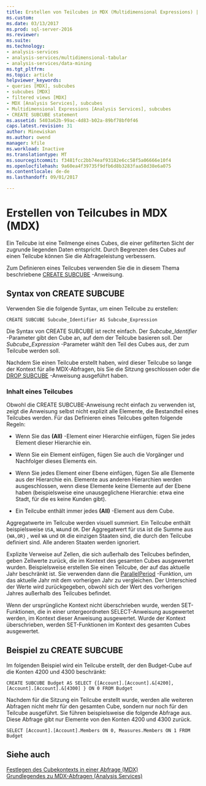 ```yaml
---
title: Erstellen von Teilcubes in MDX (Multidimensional Expressions) | Microsoft Docs
ms.custom: 
ms.date: 03/13/2017
ms.prod: sql-server-2016
ms.reviewer: 
ms.suite: 
ms.technology:
- analysis-services
- analysis-services/multidimensional-tabular
- analysis-services/data-mining
ms.tgt_pltfrm: 
ms.topic: article
helpviewer_keywords:
- queries [MDX], subcubes
- subcubes [MDX]
- filtered views [MDX]
- MDX [Analysis Services], subcubes
- Multidimensional Expressions [Analysis Services], subcubes
- CREATE SUBCUBE statement
ms.assetid: 5403a62b-99ac-4d83-b02a-89bf78bf0f46
caps.latest.revision: 31
author: Minewiskan
ms.author: owend
manager: kfile
ms.workload: Inactive
ms.translationtype: MT
ms.sourcegitcommit: f3481fcc2bb74eaf93182e6cc58f5a06666e10f4
ms.openlocfilehash: 9a60ea4f39735f9dfb6d8b3283faa58d38e6a075
ms.contentlocale: de-de
ms.lasthandoff: 09/01/2017

---
```

# <a name="building-subcubes-in-mdx-mdx"></a>Erstellen von Teilcubes in MDX (MDX)
  Ein Teilcube ist eine Teilmenge eines Cubes, die einer gefilterten Sicht der zugrunde liegenden Daten entspricht. Durch Begrenzen des Cubes auf einen Teilcube können Sie die Abfrageleistung verbessern.  
  
 Zum Definieren eines Teilcubes verwenden Sie die in diesem Thema beschriebene [CREATE SUBCUBE](../../../mdx/mdx-data-definition-create-subcube.md) -Anweisung.  
  
## <a name="create-subcube-syntax"></a>Syntax von CREATE SUBCUBE  
 Verwenden Sie die folgende Syntax, um einen Teilcube zu erstellen:  
  
```  
CREATE SUBCUBE Subcube_Identifier AS Subcube_Expression  
```  
  
 Die Syntax von CREATE SUBCUBE ist recht einfach. Der *Subcube_Identifier* -Parameter gibt den Cube an, auf dem der Teilcube basieren soll. Der *Subcube_Expression* -Parameter wählt den Teil des Cubes aus, der zum Teilcube werden soll.  
  
 Nachdem Sie einen Teilcube erstellt haben, wird dieser Teilcube so lange der Kontext für alle MDX-Abfragen, bis Sie die Sitzung geschlossen oder die [DROP SUBCUBE](../../../mdx/mdx-data-definition-drop-subcube.md) -Anweisung ausgeführt haben.  
  
### <a name="what-a-subcube-contains"></a>Inhalt eines Teilcubes  
 Obwohl die CREATE SUBCUBE-Anweisung recht einfach zu verwenden ist, zeigt die Anweisung selbst nicht explizit alle Elemente, die Bestandteil eines Teilcubes werden. Für das Definieren eines Teilcubes gelten folgende Regeln:  
  
-   Wenn Sie das **(All)** -Element einer Hierarchie einfügen, fügen Sie jedes Element dieser Hierarchie ein.  
  
-   Wenn Sie ein Element einfügen, fügen Sie auch die Vorgänger und Nachfolger dieses Elements ein.  
  
-   Wenn Sie jedes Element einer Ebene einfügen, fügen Sie alle Elemente aus der Hierarchie ein. Elemente aus anderen Hierarchien werden ausgeschlossen, wenn diese Elemente keine Elemente auf der Ebene haben (beispielsweise eine unausgeglichene Hierarchie: etwa eine Stadt, für die es keine Kunden gibt).  
  
-   Ein Teilcube enthält immer jedes **(All)** -Element aus dem Cube.  
  
 Aggregatwerte im Teilcube werden visuell summiert. Ein Teilcube enthält beispielsweise `USA`, `WA`und `OR`. Der Aggregatwert für `USA` ist die Summe aus `{WA,OR}` , weil `WA` und `OR` die einzigen Staaten sind, die durch den Teilcube definiert sind. Alle anderen Staaten werden ignoriert.  
  
 Explizite Verweise auf Zellen, die sich außerhalb des Teilcubes befinden, geben Zellwerte zurück, die im Kontext des gesamten Cubes ausgewertet wurden. Beispielsweise erstellen Sie einen Teilcube, der auf das aktuelle Jahr beschränkt ist. Sie verwenden dann die [ParallelPeriod](../../../mdx/parallelperiod-mdx.md) -Funktion, um das aktuelle Jahr mit dem vorherigen Jahr zu vergleichen. Der Unterschied der Werte wird zurückgegeben, obwohl sich der Wert des vorherigen Jahres außerhalb des Teilcubes befindet.  
  
 Wenn der ursprüngliche Kontext nicht überschrieben wurde, werden SET-Funktionen, die in einer untergeordneten SELECT-Anweisung ausgewertet werden, im Kontext dieser Anweisung ausgewertet. Wurde der Kontext überschrieben, werden SET-Funktionen im Kontext des gesamten Cubes ausgewertet.  
  
## <a name="create-subcube-example"></a>Beispiel zu CREATE SUBCUBE  
 Im folgenden Beispiel wird ein Teilcube erstellt, der den Budget-Cube auf die Konten 4200 und 4300 beschränkt:  
  
 `CREATE SUBCUBE Budget AS SELECT {[Account].[Account].&[4200], [Account].[Account].&[4300] } ON 0 FROM Budget`  
  
 Nachdem für die Sitzung ein Teilcube erstellt wurde, werden alle weiteren Abfragen nicht mehr für den gesamten Cube, sondern nur noch für den Teilcube ausgeführt. Sie führen beispielsweise die folgende Abfrage aus. Diese Abfrage gibt nur Elemente von den Konten 4200 und 4300 zurück.  
  
 `SELECT [Account].[Account].Members ON 0, Measures.Members ON 1 FROM Budget`  
  
## <a name="see-also"></a>Siehe auch  
 [Festlegen des Cubekontexts in einer Abfrage &#40;MDX&#41;](../../../analysis-services/multidimensional-models/mdx/establishing-cube-context-in-a-query-mdx.md)   
 [Grundlegendes zu MDX-Abfragen &#40;Analysis Services&#41;](../../../analysis-services/multidimensional-models/mdx/mdx-query-fundamentals-analysis-services.md)  
  
  

